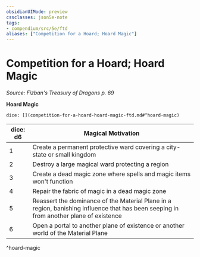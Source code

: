 ```yaml
---
obsidianUIMode: preview
cssclasses: json5e-note
tags:
- compendium/src/5e/ftd
aliases: ["Competition for a Hoard; Hoard Magic"]
---
```

# Competition for a Hoard; Hoard Magic
*Source: Fizban's Treasury of Dragons p. 69* 

**Hoard Magic**

`dice: [](competition-for-a-hoard-hoard-magic-ftd.md#^hoard-magic)`

| dice: d6 | Magical Motivation |
|----------|--------------------|
| 1 | Create a permanent protective ward covering a city-state or small kingdom |
| 2 | Destroy a large magical ward protecting a region |
| 3 | Create a dead magic zone where spells and magic items won't function |
| 4 | Repair the fabric of magic in a dead magic zone |
| 5 | Reassert the dominance of the Material Plane in a region, banishing influence that has been seeping in from another plane of existence |
| 6 | Open a portal to another plane of existence or another world of the Material Plane |
^hoard-magic